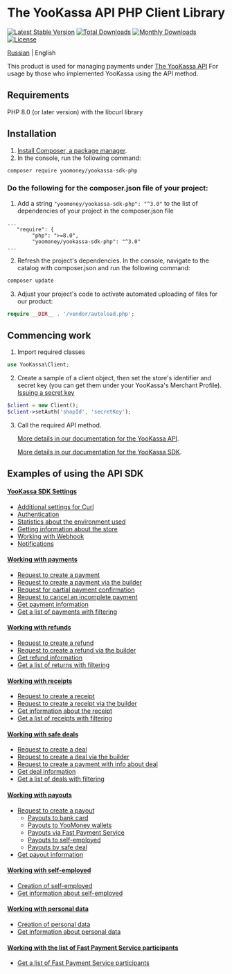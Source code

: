 # The YooKassa API PHP Client Library

[![Latest Stable Version](https://img.shields.io/packagist/v/yoomoney/yookassa-sdk-php?label=stable)](https://packagist.org/packages/yoomoney/yookassa-sdk-php)
[![Total Downloads](https://img.shields.io/packagist/dt/yoomoney/yookassa-sdk-php)](https://packagist.org/packages/yoomoney/yookassa-sdk-php)
[![Monthly Downloads](https://img.shields.io/packagist/dm/yoomoney/yookassa-sdk-php)](https://packagist.org/packages/yoomoney/yookassa-sdk-php)
[![License](https://img.shields.io/packagist/l/yoomoney/yookassa-sdk-php)](https://packagist.org/packages/yoomoney/yookassa-sdk-php)

[Russian](README.md) | English

This product is used for managing payments under [The YooKassa API](https://yookassa.ru/en/developers/api)
For usage by those who implemented YooKassa using the API method.

## Requirements
PHP 8.0 (or later version) with the libcurl library

## Installation

1. [Install Composer, a package manager](https://getcomposer.org/download/).
2. In the console, run the following command:
```bash
composer require yoomoney/yookassa-sdk-php
```

### Do the following for the composer.json file of your project:
1. Add a string `"yoomoney/yookassa-sdk-php": "^3.0"` to the list of dependencies of your project in the composer.json file
```
...
   "require": {
        "php": ">=8.0",
        "yoomoney/yookassa-sdk-php": "^3.0"
...
```
2. Refresh the project's dependencies. In the console, navigate to the catalog with composer.json and run the following command:
```bash
composer update
```
3. Adjust your project's code to activate automated uploading of files for our product:
```php
require __DIR__ . '/vendor/autoload.php';
```

## Commencing work

1. Import required classes
```php
use YooKassa\Client;
```
2. Create a sample of a client object, then set the store's identifier and secret key (you can get them under your YooKassa's Merchant Profile). [Issuing a secret key](https://yookassa.ru/docs/support/merchant/payments/implement/keys?lang=en)
```php
$client = new Client();
$client->setAuth('shopId', 'secretKey');
```
3. Call the required API method. 
   
   [More details in our documentation for the YooKassa API](https://yookassa.ru/en/developers/api#create_payment).

   [More details in our documentation for the YooKassa SDK](docs/readme.md).

## Examples of using the API SDK

#### [YooKassa SDK Settings](docs/examples/01-configuration.md)
* [Additional settings for Curl](docs/examples/01-configuration.md#Установка-дополнительных-настроек-для-Curl)
* [Authentication](docs/examples/01-configuration.md#Аутентификация)
* [Statistics about the environment used](docs/examples/01-configuration.md#Статистические-данные-об-используемом-окружении)
* [Getting information about the store](docs/examples/01-configuration.md#Получение-информации-о-магазине)
* [Working with Webhook](docs/examples/01-configuration.md#Работа-с-Webhook)
* [Notifications](docs/examples/01-configuration.md#Входящие-уведомления)

#### [Working with payments](docs/examples/02-payments.md)
* [Request to create a payment](docs/examples/02-payments.md#Запрос-на-создание-платежа)
* [Request to create a payment via the builder](docs/examples/02-payments.md#Запрос-на-создание-платежа-через-билдер)
* [Request for partial payment confirmation](docs/examples/02-payments.md#Запрос-на-частичное-подтверждение-платежа)
* [Request to cancel an incomplete payment](docs/examples/02-payments.md#Запрос-на-отмену-незавершенного-платежа)
* [Get payment information](docs/examples/02-payments.md#Получить-информацию-о-платеже)
* [Get a list of payments with filtering](docs/examples/02-payments.md#Получить-список-платежей-с-фильтрацией)

#### [Working with refunds](docs/examples/03-refunds.md)
* [Request to create a refund](docs/examples/03-refunds.md#Запрос-на-создание-возврата)
* [Request to create a refund via the builder](docs/examples/03-refunds.md#Запрос-на-создание-возврата-через-билдер)
* [Get refund information](docs/examples/03-refunds.md#Получить-информацию-о-возврате)
* [Get a list of returns with filtering](docs/examples/03-refunds.md#Получить-список-возвратов-с-фильтрацией)

#### [Working with receipts](docs/examples/04-receipts.md)
* [Request to create a receipt](docs/examples/04-receipts.md#Запрос-на-создание-чека)
* [Request to create a receipt via the builder](docs/examples/04-receipts.md#Запрос-на-создание-чека-через-билдер)
* [Get information about the receipt](docs/examples/04-receipts.md#Получить-информацию-о-чеке)
* [Get a list of receipts with filtering](docs/examples/04-receipts.md#Получить-список-чеков-с-фильтрацией)

#### [Working with safe deals](docs/examples/05-deals.md)
* [Request to create a deal](docs/examples/05-deals.md#Запрос-на-создание-сделки)
* [Request to create a deal via the builder](docs/examples/05-deals.md#Запрос-на-создание-сделки-через-билдер)
* [Request to create a payment with info about deal](docs/examples/05-deals.md#Запрос-на-создание-платежа-с-привязкой-к-сделке)
* [Get deal information](docs/examples/05-deals.md#Получить-информацию-о-сделке)
* [Get a list of deals with filtering](docs/examples/05-deals.md#Получить-список-сделок-с-фильтрацией)

#### [Working with payouts](docs/examples/06-payouts.md)
* [Request to create a payout](docs/examples/06-payouts.md#Запрос-на-выплату-продавцу)
  * [Payouts to bank card](docs/examples/06-payouts.md#проведение-выплаты-на-банковскую-карту)
  * [Payouts to YooMoney wallets](docs/examples/06-payouts.md#проведение-выплаты-на-кошелек-юmoney)
  * [Payouts via Fast Payment Service](docs/examples/06-payouts.md#проведение-выплаты-через-сбп)
  * [Payouts to self-employed](docs/examples/06-payouts.md#выплаты-самозанятым)
  * [Payouts by safe deal](docs/examples/06-payouts.md#проведение-выплаты-по-безопасной-сделке)
* [Get payout information](docs/examples/06-payouts.md#Получить-информацию-о-выплате)

#### [Working with self-employed](docs/examples/07-self-employed.md)
* [Creation of self-employed](docs/examples/07-self-employed.md#Запрос-на-создание-самозанятого)
* [Get information about self-employed](docs/examples/07-self-employed.md#Получить-информацию-о-самозанятом)

#### [Working with personal data](docs/examples/08-personal-data.md)
* [Creation of personal data](docs/examples/08-personal-data.md#Создание-персональных-данных)
* [Get information about personal data](docs/examples/08-personal-data.md#Получить-информацию-о-персональных-данных)

#### [Working with the list of Fast Payment Service participants](docs/examples/09-sbp-banks.md)
* [Get a list of Fast Payment Service participants](docs/examples/09-sbp-banks.md#Получить-список-участников-СБП)
